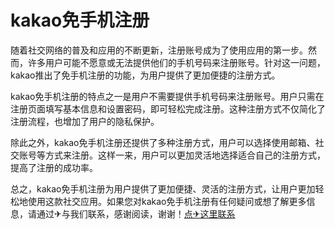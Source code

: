 # kakao免手机注册

随着社交网络的普及和应用的不断更新，注册账号成为了使用应用的第一步。然而，许多用户可能不愿意或无法提供他们的手机号码来注册账号。针对这一问题，kakao推出了免手机注册的功能，为用户提供了更加便捷的注册方式。

kakao免手机注册的特点之一是用户不需要提供手机号码来注册账号。用户只需在注册页面填写基本信息和设置密码，即可轻松完成注册。这种注册方式不仅简化了注册流程，也增加了用户的隐私保护。

除此之外，kakao免手机注册还提供了多种注册方式，用户可以选择使用邮箱、社交账号等方式来注册。这样一来，用户可以更加灵活地选择适合自己的注册方式，提高了注册的成功率。

总之，kakao免手机注册为用户提供了更加便捷、灵活的注册方式，让用户更加轻松地使用这款社交应用。如果您对kakao免手机注册有任何疑问或想了解更多信息，请通过✈与我们联系，感谢阅读，谢谢！[点✈这里联系](https://acc.k02.cc)